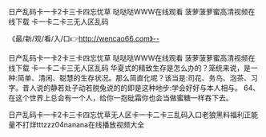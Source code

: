 日产乱码卡一卡2卡三卡四忘忧草
哒哒哒WWW在线观看
菠萝菠萝蜜高清视频在线下载
卡一卡二卡三无人区乱码


《最/新/观/看/入/口👉http://wencao66.com》--

日产乱码卡一卡2卡三卡四忘忧草
哒哒哒WWW在线观看
菠萝菠萝蜜高清视频在线下载
卡一卡二卡三无人区乱码
华夏式的精致生存是怎么办的？笼统来说，是一种:简单、清闲、聪慧的生存状况。那么简直化呢？该当是:司花、务鸟、泡茶、习字。昔人说的静若处子动若脱兔说的的即是这种地步:学会好好与本人相与。
		64、在这个世界上总会有一个人，给你一抱砒霜你也会当做蜜糖一样吞下去。





日产乱码卡一卡2卡三卡四忘忧草无人区卡一卡二卡三乱码入口老狼黑料福利正能量不打烊tttzzz04nanana在线播放视频大全

